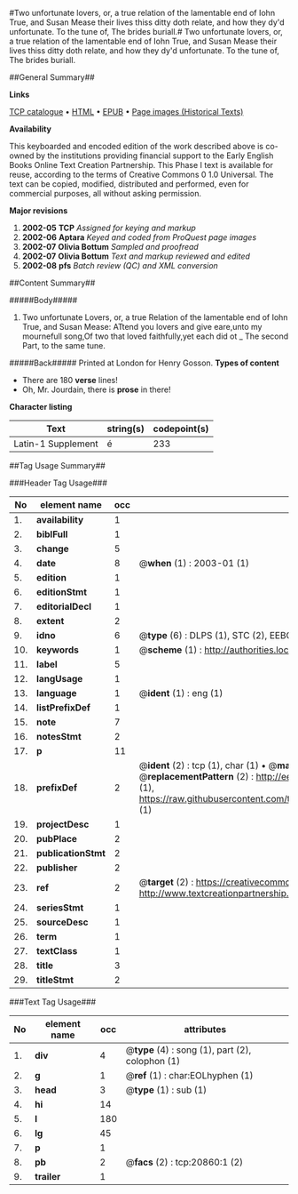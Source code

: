 #Two unfortunate lovers, or, a true relation of the lamentable end of Iohn True, and Susan Mease their lives thiss ditty doth relate, and how they dy'd unfortunate. To the tune of, The brides buriall.#
Two unfortunate lovers, or, a true relation of the lamentable end of Iohn True, and Susan Mease their lives thiss ditty doth relate, and how they dy'd unfortunate. To the tune of, The brides buriall.

##General Summary##

**Links**

[TCP catalogue](http://www.ota.ox.ac.uk/tcp/)  • 
[HTML](http://tei.it.ox.ac.uk/tcp/Texts-HTML/free/A06/A06398.html)  • 
[EPUB](http://tei.it.ox.ac.uk/tcp/Texts-EPUB/free/A06/A06398.epub) • 
[Page images (Historical Texts)](https://data.historicaltexts.jisc.ac.uk/view?pubId=eebo-99855370e&pageId=eebo-99855370e-20860-1)

**Availability**

This keyboarded and encoded edition of the
	       work described above is co-owned by the institutions
	       providing financial support to the Early English Books
	       Online Text Creation Partnership. This Phase I text is
	       available for reuse, according to the terms of Creative
	       Commons 0 1.0 Universal. The text can be copied,
	       modified, distributed and performed, even for
	       commercial purposes, all without asking permission.

**Major revisions**

1. __2002-05__ __TCP__ *Assigned for keying and markup*
1. __2002-06__ __Aptara__ *Keyed and coded from ProQuest page images*
1. __2002-07__ __Olivia Bottum__ *Sampled and proofread*
1. __2002-07__ __Olivia Bottum__ *Text and markup reviewed and edited*
1. __2002-08__ __pfs__ *Batch review (QC) and XML conversion*

##Content Summary##

#####Body#####

1. Two unfortunate Lovers, or, a true Relation of the
lamentable end of Iohn True, and Susan Mease:
ATtend you lovers and give eare,unto my mournefull song,Of two that loved faithfully,yet each did ot
    _ The second Part, to the same tune.

#####Back#####
Printed at London for Henry Gosson.
**Types of content**

  * There are 180 **verse** lines!
  * Oh, Mr. Jourdain, there is **prose** in there!

**Character listing**


|Text|string(s)|codepoint(s)|
|---|---|---|
|Latin-1 Supplement|é|233|

##Tag Usage Summary##

###Header Tag Usage###

|No|element name|occ|attributes|
|---|---|---|---|
|1.|__availability__|1||
|2.|__biblFull__|1||
|3.|__change__|5||
|4.|__date__|8| @__when__ (1) : 2003-01 (1)|
|5.|__edition__|1||
|6.|__editionStmt__|1||
|7.|__editorialDecl__|1||
|8.|__extent__|2||
|9.|__idno__|6| @__type__ (6) : DLPS (1), STC (2), EEBO-CITATION (1), PROQUEST (1), VID (1)|
|10.|__keywords__|1| @__scheme__ (1) : http://authorities.loc.gov/ (1)|
|11.|__label__|5||
|12.|__langUsage__|1||
|13.|__language__|1| @__ident__ (1) : eng (1)|
|14.|__listPrefixDef__|1||
|15.|__note__|7||
|16.|__notesStmt__|2||
|17.|__p__|11||
|18.|__prefixDef__|2| @__ident__ (2) : tcp (1), char (1)  •  @__matchPattern__ (2) : ([0-9\-]+):([0-9IVX]+) (1), (.+) (1)  •  @__replacementPattern__ (2) : http://eebo.chadwyck.com/downloadtiff?vid=$1&page=$2 (1), https://raw.githubusercontent.com/textcreationpartnership/Texts/master/tcpchars.xml#$1 (1)|
|19.|__projectDesc__|1||
|20.|__pubPlace__|2||
|21.|__publicationStmt__|2||
|22.|__publisher__|2||
|23.|__ref__|2| @__target__ (2) : https://creativecommons.org/publicdomain/zero/1.0/ (1), http://www.textcreationpartnership.org/docs/. (1)|
|24.|__seriesStmt__|1||
|25.|__sourceDesc__|1||
|26.|__term__|1||
|27.|__textClass__|1||
|28.|__title__|3||
|29.|__titleStmt__|2||


###Text Tag Usage###

|No|element name|occ|attributes|
|---|---|---|---|
|1.|__div__|4| @__type__ (4) : song (1), part (2), colophon (1)|
|2.|__g__|1| @__ref__ (1) : char:EOLhyphen (1)|
|3.|__head__|3| @__type__ (1) : sub (1)|
|4.|__hi__|14||
|5.|__l__|180||
|6.|__lg__|45||
|7.|__p__|1||
|8.|__pb__|2| @__facs__ (2) : tcp:20860:1 (2)|
|9.|__trailer__|1||

